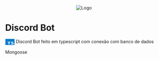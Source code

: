 <div style="text-align: center; justify-content: center;">
    <img alt="Logo" src="https://lh3.googleusercontent.com/ogw/ADea4I46KaLWKigwYYu3xGhYx5KVm0-Ezi7Q-fgplAKy0w=s32-c-mo"/>
</div>

<h1>
 Discord Bot
</h1>

<div>

  <img align="center" alt="GR-Ts" height="20" width="30" src="https://raw.githubusercontent.com/devicons/devicon/master/icons/typescript/typescript-plain.svg">

<span>
        Discord Bot feito em typescript com conexão com banco de dados <p style="text-color: red">Mongoose</p>
</span>

</div>